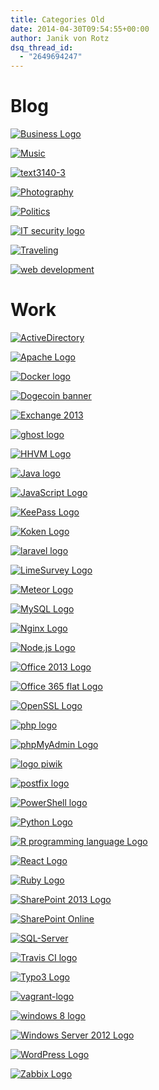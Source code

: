 ```yaml
---
title: Categories Old
date: 2014-04-30T09:54:55+00:00
author: Janik von Rotz
dsq_thread_id:
  - "2649694247"
---
```

# Blog

[![Business Logo](/wp-content/uploads/2014/04/Business-Logo-300x157.png)](/category/blog/business)

[![Music](/wp-content/uploads/2014/04/Music-300x91.jpg)](/category/blog/music)

[![text3140-3](/wp-content/uploads/2014/04/text3140-3-300x169.png)](/category/blog/parkour)

[![Photography](/wp-content/uploads/2014/04/Photography-e1412934063722-300x131.jpg)](https://janikvonrotz.ch/category/blog/photography/)

[![Politics](/wp-content/uploads/2014/04/Politics-300x161.png)](/category/blog/politics)

[![IT security logo](/wp-content/uploads/2014/04/IT-security-logo-300x253.jpg)](/category/work/it-security)

[![Traveling](/wp-content/uploads/2014/04/Traveling-300x79.png)](/category/blog/traveling)

[![web development](/wp-content/uploads/2014/03/web-development-300x240.jpg)](/category/work/web-development)

# Work

[![ActiveDirectory](/wp-content/uploads/2013/08/Active-Directory-Logo-300x134.png)](/category/work/activedirectory)

[![Apache Logo](/wp-content/uploads/2014/04/Apache-Logo-300x165.png)](/category/work/apache)

[![Docker logo](/wp-content/uploads/2015/10/Docker-logo-300x72.png)](/category/work/docker/)

[![Dogecoin banner](/wp-content/uploads/2014/05/Dogecoin-banner-300x78.png)](/category/work/dogecoin)

[![Exchange 2013](/wp-content/uploads/2013/08/exchange-2013-e1393417827333-300x95.jpg)](/category/work/exchange)

[![ghost logo](/wp-content/uploads/2014/02/ghost-logo-e1393590335426-300x86.png)](/category/work/ghost)

[![HHVM Logo](/wp-content/uploads/2014/04/HHVM-Logo-300x130.png)](/category/work/hhvm)

[![Java logo](/wp-content/uploads/2014/10/Java-logo-300x184.jpg)](https://janikvonrotz.ch/category/work/java/)

[![JavaScript Logo](/wp-content/uploads/2013/07/JavaScript-logo-300x300.png)](/category/work/javascript)

[![KeePass Logo](/wp-content/uploads/2014/04/KeePass-Logo-300x98.png)](/category/work/keepass)

[![Koken Logo](/wp-content/uploads/2015/08/Koken-Logo-300x173.png)](/category/work/koken/)

[![laravel logo](/wp-content/uploads/2015/01/laravel-logo-e1422466263489-300x132.png)](/category/work/laravel/)

[![LimeSurvey Logo](/wp-content/uploads/2015/04/LimeSurvey-Logo-300x99.png)](/category/work/limesurvey/)

[![Meteor Logo](/wp-content/uploads/2015/12/Meteor-Logo-300x71.png)](/category/work/meteorjs)

[![MySQL Logo](/wp-content/uploads/2014/04/MySQL-Logo-300x155.png)](/category/work/mysql)

[![Nginx Logo](/wp-content/uploads/2014/03/Nginx-Logo-e1394033855329-300x100.png)](/category/work/nginx)

[![Node.js Logo](/wp-content/uploads/2014/03/Node.js-Logo-300x80.png)](/category/work/node-js)

[![Office 2013 Logo](/wp-content/uploads/2014/03/Office-2013-Logo-300x130.jpg)](/category/work/office/)

[![Office 365 flat Logo](/wp-content/uploads/2014/03/Office-365-flat-Logo-e1394705523286-300x93.jpg)](/category/work/office365)

[![OpenSSL Logo](/wp-content/uploads/2014/03/OpenSSL-Logo-300x69.png)](/category/work/openssl)

[![php logo](/wp-content/uploads/2014/03/php-logo-300x210.jpeg)](/category/work/php/)

[![phpMyAdmin Logo](/wp-content/uploads/2014/04/phpMyAdmin-Logo-300x225.jpg)](/category/work/1phpmyadmin)

[![logo piwik](/wp-content/uploads/2014/12/logo-piwik-300x150.png)](/category/work/1piwik)

[![postfix logo](/wp-content/uploads/2014/04/postfix-logo-300x161.png)](/category/work/postfix/)

[![PowerShell logo](/wp-content/uploads/2015/06/PowerShell-logo-300x300.png)](/category/work/powershell)

[![Python Logo](/wp-content/uploads/2015/10/Python-Logo-300x159.png)](/category/work/python/)

[![R programming language Logo](/wp-content/uploads/2014/04/R-programming-language-Logo-300x226.png)](/category/work/r-programming-language/)

[![React Logo](/wp-content/uploads/2014/04/React-Logo-300x84.png)](/category/work/react/)

[![Ruby Logo](/wp-content/uploads/2014/04/Ruby-Logo1-300x102.png)](/category/work/ruby)

[![SharePoint 2013 Logo](/wp-content/uploads/2013/07/SharePoint-2013-Logo-300x79.png)](/category/work/sharepoint)

[![SharePoint Online](/wp-content/uploads/2014/02/SharePoint-Online-300x108.jpg)](/category/work/sharepoint-online)

[![SQL-Server](/wp-content/uploads/2014/02/SQL-Server-300x243.png)](/category/work/sql-server)

[![Travis CI logo](/wp-content/uploads/2015/11/Travis-CI-logo-300x100.jpg)](/category/work/travis/)

[![Typo3 Logo](/wp-content/uploads/2015/01/Typo3-Logo-300x107.jpg)](https://janikvonrotz.ch/category/work/typo3/)

[![vagrant-logo](/wp-content/uploads/2013/07/vagrant-logo-300x82.png)](/category/work/vagrant)

[![windows 8 logo](/wp-content/uploads/2014/12/windows-8-logo-300x99.png)](/category/work/windows)

[![Windows Server 2012 Logo](/wp-content/uploads/2014/03/Windows-Server-2012-Logo-300x54.jpg)](/category/work/windows-server)

[![WordPress Logo](/wp-content/uploads/2014/02/wordpress-logo-300x100.jpg)](/category/work/wordpress)

[![Zabbix Logo](/wp-content/uploads/2014/04/Zabbix-Logo-e1397484832591-300x91.png)](/category/work/zabbix)

